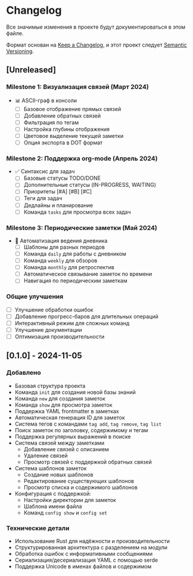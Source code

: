 # Changelog

Все значимые изменения в проекте будут документироваться в этом файле.

Формат основан на [Keep a Changelog](https://keepachangelog.com/ru/1.1.0/),
и этот проект следует [Semantic Versioning](https://semver.org/lang/ru/).

## [Unreleased]

### Milestone 1: Визуализация связей (Март 2024)
- 📊 ASCII-граф в консоли
  - [ ] Базовое отображение прямых связей
  - [ ] Добавление обратных связей
  - [ ] Фильтрация по тегам
  - [ ] Настройка глубины отображения
  - [ ] Цветовое выделение текущей заметки
  - [ ] Опция экспорта в DOT формат

### Milestone 2: Поддержка org-mode (Апрель 2024)
- ✅ Синтаксис для задач
  - [ ] Базовые статусы TODO/DONE
  - [ ] Дополнительные статусы (IN-PROGRESS, WAITING)
  - [ ] Приоритеты [#A] [#B] [#C]
  - [ ] Теги для задач
  - [ ] Дедлайны и планирование
  - [ ] Команда `tasks` для просмотра всех задач

### Milestone 3: Периодические заметки (Май 2024)
- 📅 Автоматизация ведения дневника
  - [ ] Шаблоны для разных периодов
  - [ ] Команда `daily` для работы с дневником
  - [ ] Команда `weekly` для обзоров
  - [ ] Команда `monthly` для ретроспектив
  - [ ] Автоматическое связывание заметок по времени
  - [ ] Навигация по периодическим заметкам

### Общие улучшения
- [ ] Улучшение обработки ошибок
- [ ] Добавление прогресс-баров для длительных операций
- [ ] Интерактивный режим для сложных команд
- [ ] Улучшение документации
- [ ] Оптимизация производительности

## [0.1.0] - 2024-11-05

### Добавлено
- Базовая структура проекта
- Команда `init` для создания новой базы знаний
- Команда `new` для создания заметок
- Команда `show` для просмотра заметок
- Поддержка YAML frontmatter в заметках
- Автоматическая генерация ID для заметок
- Система тегов с командами `tag add`, `tag remove`, `tag list`
- Поиск заметок по заголовку, содержимому и тегам
- Поддержка регулярных выражений в поиске
- Система связей между заметками
  - Добавление связей с описанием
  - Удаление связей
  - Просмотр связей с поддержкой обратных связей
- Система шаблонов заметок
  - Создание новых шаблонов
  - Редактирование существующих шаблонов
  - Просмотр списка и содержимого шаблонов
- Конфигурация с поддержкой:
  - Настройки директории для заметок
  - Шаблона имени файла
  - Команд `config show` и `config set`

### Технические детали
- Использование Rust для надёжности и производительности
- Структурированная архитектура с разделением на модули
- Обработка ошибок с информативными сообщениями
- Сериализация/десериализация YAML с помощью serde
- Поддержка Unicode в именах файлов и содержимом
